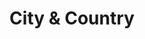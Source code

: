 ---
title: "City & Country"
url: /ciudad-autonoma-de-buenos-aires/city-und-country/
shop: muebles
---